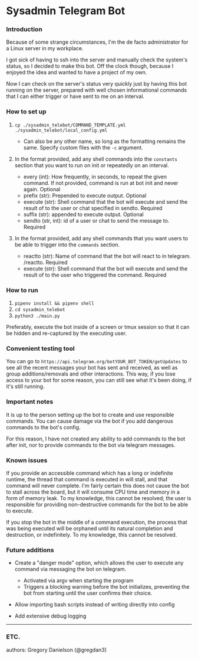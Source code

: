 # Sysadmin Telegram Bot

### Introduction
Because of some strange circumstances, I'm the de facto administrator for a Linux server in my workplace.

I got sick of having to ssh into the server and manually check the system's status, so I decided to make this bot. Off the clock though, because I enjoyed the idea and wanted to have a project of my own.

Now I can check on the server's status very quickly just by having this bot running on the server, prepared with well chosen informational commands that I can either trigger or have sent to me on an interval.


### How to set up
1. `cp ./sysadmin_telebot/COMMAND_TEMPLATE.yml ./sysadmin_telebot/local_config.yml`
    - Can also be any other name, so long as the formatting remains the same. Specify custom files with the `-c` argument.

2. In the format provided, add any shell commands into the `constants` section that you want to run on init or repeatedly on an interval.
    - every (int): How frequently, in seconds, to repeat the given command. If not provided, command is run at bot init and never again. Optional
    - prefix (str): Prepended to execute output. Optional
    - execute (str): Shell command that the bot will execute and send the result of to the user or chat specified in sendto. Required
    - suffix (str): appended to execute output. Optional
    - sendto (str, int): id of a user or chat to send the message to. Required

3. In the format provided, add any shell commands that you want users to be able to trigger into the `commands` section.
    - reactto (str): Name of command that the bot will react to in telegram. /reactto. Required
    - execute (str): Shell command that the bot will execute and send the result of to the user who triggered the command. Required

### How to run
1. `pipenv install && pipenv shell`
2. `cd sysadmin_telebot`
3. `python3 ./main.py`

Preferably, execute the bot inside of a screen or tmux session so that it can be hidden and re-captured by the executing user.

### Convenient testing tool
You can go to `https://api.telegram.org/botYOUR_BOT_TOKEN/getUpdates` to see all the recent messages your bot has sent and received, as well as group additions/removals and other interactions. This way,
if you lose access to your bot for some reason, you can still see what it's been doing, if it's still running.


### Important notes
It is up to the person setting up the bot to create and use responsible commands. You can cause damage via the bot if you add dangerous commands to the bot's config.

For this reason, I have not created any ability to add commands to the bot after init, nor to provide commands to the bot via telegram messages.


### Known issues
If you provide an accessible command which has a long or indefinite runtime, the thread that command is executed in will stall, and that command will never complete. I'm fairly certain this does not cause the bot to stall across the board, but it will consume CPU time and memory in a form of memory leak. To my knowledge, this cannot be resolved; the user is responsible for providing non-destructive commands for the bot to be able to execute.

If you stop the bot in the middle of a command execution, the process that was being executed will be orphaned until its natural completion and destruction, or indefinitely. To my knowledge, this cannot be resolved.

### Future additions
* Create a "danger mode" option, which allows the user to execute any command via messaging the bot on telegram.
    - Activated via argv when starting the program
    - Triggers a blocking warning before the bot initializes, preventing the bot from starting until the user confirms their choice.

* Allow importing bash scripts instead of writing directly into config

* Add extensive debug logging



-----

### ETC.

authors: Gregory Danielson (@gregdan3)
